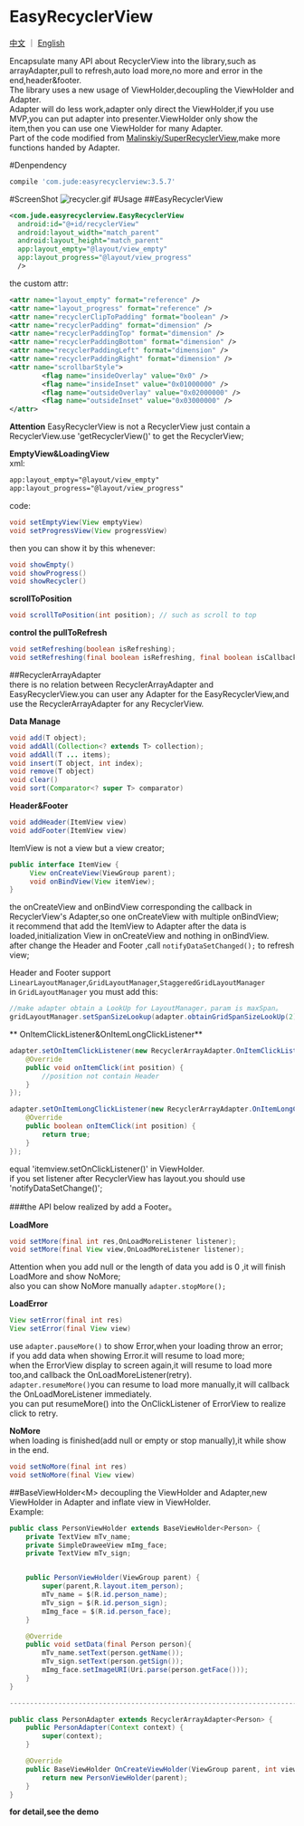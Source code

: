 # EasyRecyclerView
[中文](https://github.com/Jude95/EasyRecyclerView/blob/master/README_ch_.md) ｜ [English](https://github.com/Jude95/EasyRecyclerView/blob/master/README.md)

Encapsulate many API about RecyclerView into the library,such as arrayAdapter,pull to refresh,auto load more,no more and error in the end,header&footer.  
The library uses a new usage of ViewHolder,decoupling the ViewHolder and Adapter.  
Adapter will do less work,adapter only direct the ViewHolder,if you use MVP,you can put adapter into presenter.ViewHolder only show the item,then you can use one ViewHolder for many Adapter.   
Part of the code modified from [Malinskiy/SuperRecyclerView](https://github.com/Malinskiy/SuperRecyclerView),make more functions handed by Adapter.    


#Denpendency
```groovy
compile 'com.jude:easyrecyclerview:3.5.7'
```

#ScreenShot
![recycler.gif](recycler3.gif)
#Usage
##EasyRecyclerView
```xml
<com.jude.easyrecyclerview.EasyRecyclerView
  android:id="@+id/recyclerView"
  android:layout_width="match_parent"
  android:layout_height="match_parent"
  app:layout_empty="@layout/view_empty"
  app:layout_progress="@layout/view_progress"
  />
```

the custom attr:
```xml
<attr name="layout_empty" format="reference" />
<attr name="layout_progress" format="reference" />
<attr name="recyclerClipToPadding" format="boolean" />
<attr name="recyclerPadding" format="dimension" />
<attr name="recyclerPaddingTop" format="dimension" />
<attr name="recyclerPaddingBottom" format="dimension" />
<attr name="recyclerPaddingLeft" format="dimension" />
<attr name="recyclerPaddingRight" format="dimension" />
<attr name="scrollbarStyle">
        <flag name="insideOverlay" value="0x0" />
        <flag name="insideInset" value="0x01000000" />
        <flag name="outsideOverlay" value="0x02000000" />
        <flag name="outsideInset" value="0x03000000" />
</attr>
```

**Attention** EasyRecyclerView is not a RecyclerView just contain a RecyclerView.use 'getRecyclerView()' to get the RecyclerView;

**EmptyView&LoadingView**  
xml:  
```xml
app:layout_empty="@layout/view_empty"
app:layout_progress="@layout/view_progress"
```

code:  
```java
void setEmptyView(View emptyView)
void setProgressView(View progressView)
```

then you can show it by this whenever:  

```java
void showEmpty()
void showProgress()  
void showRecycler()
```

**scrollToPosition**  
```java
void scrollToPosition(int position); // such as scroll to top
```

**control the pullToRefresh**  
```java
void setRefreshing(boolean isRefreshing);
void setRefreshing(final boolean isRefreshing, final boolean isCallback); //second params is callback immediately
```


##RecyclerArrayAdapter<T>  
there is no relation between RecyclerArrayAdapter and EasyRecyclerView.you can user any Adapter for the EasyRecyclerView,and use the RecyclerArrayAdapter for any RecyclerView.

**Data Manage**
```java
void add(T object);
void addAll(Collection<? extends T> collection);
void addAll(T ... items);
void insert(T object, int index);
void remove(T object)
void clear()
void sort(Comparator<? super T> comparator)
```

**Header&Footer**
```java
void addHeader(ItemView view)
void addFooter(ItemView view)  
```

ItemView is not a view but a view creator;  

```java
public interface ItemView {
     View onCreateView(ViewGroup parent);
     void onBindView(View itemView);
}
```

the onCreateView and onBindView corresponding the callback in RecyclerView's Adapter,so one onCreateView with multiple onBindView;  
it recommend that add the ItemView to Adapter after the data is loaded,initialization View in onCreateView and nothing in onBindView.  
after change the Header and Footer ,call `notifyDataSetChanged();` to refresh view;  
 
 Header and Footer support `LinearLayoutManager`,`GridLayoutManager`,`StaggeredGridLayoutManager`  
 in `GridLayoutManager` you must add this:
```java         
//make adapter obtain a LookUp for LayoutManager，param is maxSpan。
gridLayoutManager.setSpanSizeLookup(adapter.obtainGridSpanSizeLookUp(2));
```

** OnItemClickListener&OnItemLongClickListener**  
```java
adapter.setOnItemClickListener(new RecyclerArrayAdapter.OnItemClickListener() {
    @Override
    public void onItemClick(int position) {
        //position not contain Header
    }
});

adapter.setOnItemLongClickListener(new RecyclerArrayAdapter.OnItemLongClickListener() {
    @Override
    public boolean onItemClick(int position) {
        return true;
    }
});
```
equal 'itemview.setOnClickListener()' in ViewHolder.  
if you set listener after RecyclerView has layout.you should use 'notifyDataSetChange()';

###the API below realized by add a Footer。

**LoadMore** 
```java
void setMore(final int res,OnLoadMoreListener listener);
void setMore(final View view,OnLoadMoreListener listener);
```
Attention when you add null or the length of data you add is 0 ,it will finish LoadMore and show NoMore;  
also you can show NoMore manually `adapter.stopMore();`  
 
**LoadError**
```java
View setError(final int res)
View setError(final View view)
```
use `adapter.pauseMore()` to show Error,when your loading throw an error;  
if you add data when showing Error.it will resume to load more;  
when the ErrorView display to screen again,it will resume to load more too,and callback the OnLoadMoreListener(retry).  
`adapter.resumeMore()`you can resume to load more manually,it will callback the OnLoadMoreListener immediately.   
you can put resumeMore() into the OnClickListener of ErrorView to realize click to retry.  

**NoMore**  
when loading is finished(add null or empty or stop manually),it while show in the end.  

```java
void setNoMore(final int res)
void setNoMore(final View view)
```

##BaseViewHolder\<M\>
decoupling the ViewHolder and Adapter,new ViewHolder in Adapter and inflate view in ViewHolder.  
Example:

```java
public class PersonViewHolder extends BaseViewHolder<Person> {
    private TextView mTv_name;
    private SimpleDraweeView mImg_face;
    private TextView mTv_sign;


    public PersonViewHolder(ViewGroup parent) {
        super(parent,R.layout.item_person);
        mTv_name = $(R.id.person_name);
        mTv_sign = $(R.id.person_sign);
        mImg_face = $(R.id.person_face);
    }

    @Override
    public void setData(final Person person){
        mTv_name.setText(person.getName());
        mTv_sign.setText(person.getSign());
        mImg_face.setImageURI(Uri.parse(person.getFace()));
    }
}

-----------------------------------------------------------------------

public class PersonAdapter extends RecyclerArrayAdapter<Person> {
    public PersonAdapter(Context context) {
        super(context);
    }

    @Override
    public BaseViewHolder OnCreateViewHolder(ViewGroup parent, int viewType) {
        return new PersonViewHolder(parent);
    }
}
```

**for detail,see the demo**






